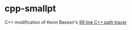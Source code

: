 # cpp-smallpt

C++ modification of Kevin Baeson's [99 line C++ path tracer](http://www.kevinbeason.com/smallpt/)
